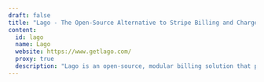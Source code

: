 ```yaml
---
draft: false
title: "Lago - The Open-Source Alternative to Stripe Billing and Chargebee for Usage-Based Billing"
content:
  id: lago
  name: Lago
  website: https://www.getlago.com/
  proxy: true
  description: "Lago is an open-source, modular billing solution that provides flexible usage metering, automated invoicing, and advanced billing features to scale your business. It’s the perfect alternative to Stripe Billing and Chargebee."
---
```

